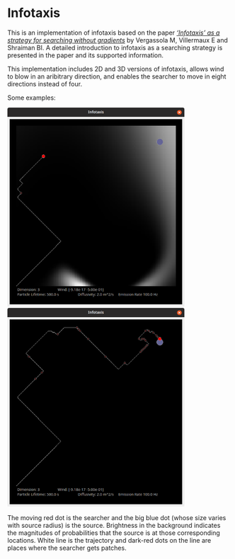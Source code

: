 # Infotaxis
This is an implementation of infotaxis based on the paper [*‘Infotaxis’ as a strategy for searching without gradients*](https://www.nature.com/articles/nature05464) by Vergassola M, Villermaux E and Shraiman BI. A detailed introduction to infotaxis as a searching strategy is presented in the paper and its supported information.

This implementation includes 2D and 3D versions of infotaxis, allows wind to blow in an aribitrary direction, and enables the searcher to move in eight directions instead of four.

Some examples:

<img src="/finding.png" alt="A searcher is finding the source" width="400"/> <img src="/found.png" alt="A searcher has found the source" width="400"/>

The moving red dot is the searcher and the big blue dot (whose size varies with source radius) is the source. Brightness in the background indicates the magnitudes of probabilities that the source is at those corresponding locations. White line is the trajectory and dark-red dots on the line are places where the searcher gets patches.
